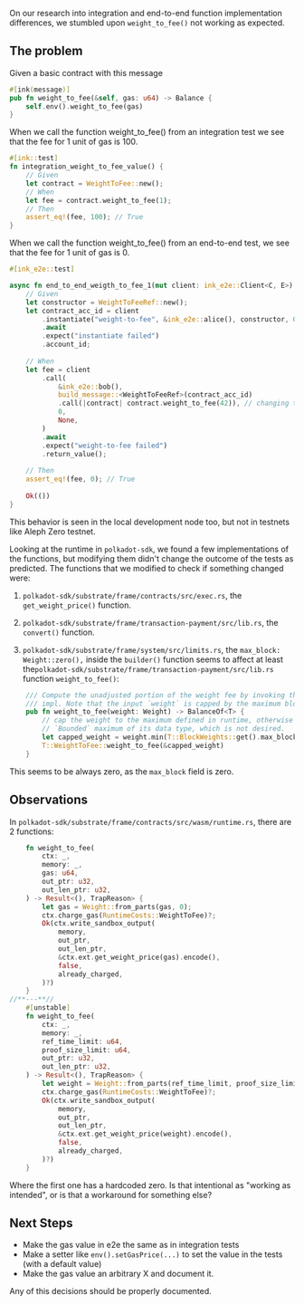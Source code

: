 On our research into integration and end-to-end function implementation differences, we stumbled upon `weight_to_fee()` not working as expected.

## The problem

Given a basic contract with this message

```rust
#[ink(message)]
pub fn weight_to_fee(&self, gas: u64) -> Balance {
	self.env().weight_to_fee(gas)
}
```

When we call the function weight_to_fee() from an integration test we see that the fee for 1 unit of gas is 100.

```rust
#[ink::test]
fn integration_weight_to_fee_value() {
	// Given
	let contract = WeightToFee::new();
	// When
	let fee = contract.weight_to_fee(1);
	// Then
	assert_eq!(fee, 100); // True
}
```

When we call the function weight_to_fee() from an end-to-end test, we see that the fee for 1 unit of gas is 0.

```rust
#[ink_e2e::test]

async fn end_to_end_weigth_to_fee_1(mut client: ink_e2e::Client<C, E>) -> E2EResult<()> {
	// Given
	let constructor = WeightToFeeRef::new();
	let contract_acc_id = client	
		.instantiate("weight-to-fee", &ink_e2e::alice(), constructor, 0, None)
		.await
		.expect("instantiate failed")
		.account_id;
	
	// When
	let fee = client
		.call(
			&ink_e2e::bob(),
			build_message::<WeightToFeeRef>(contract_acc_id)
			.call(|contract| contract.weight_to_fee(42)), // changing this number doesn't changes the outcome
			0,
			None,
		)
		.await
		.expect("weight-to-fee failed")
		.return_value();
		  
	// Then
	assert_eq!(fee, 0); // True	
	
	Ok(())
}
```

This behavior is seen in the local development node too, but not in testnets like Aleph Zero testnet. 

Looking at the runtime in `polkadot-sdk`, we found a few implementations of the functions, but modifying them didn't change the outcome of the tests as predicted. 
The functions that we modified to check if something changed were:

1)  `polkadot-sdk/substrate/frame/contracts/src/exec.rs`, the `get_weight_price()` function. 
2) `polkadot-sdk/substrate/frame/transaction-payment/src/lib.rs`, the `convert()` function.

3) `polkadot-sdk/substrate/frame/system/src/limits.rs`, the `max_block: Weight::zero(),` inside the `builder()` function seems to affect at least the`polkadot-sdk/substrate/frame/transaction-payment/src/lib.rs` function `weight_to_fee()`:
```rust
	/// Compute the unadjusted portion of the weight fee by invoking the configured `WeightToFee`
	/// impl. Note that the input `weight` is capped by the maximum block weight before computation.
	pub fn weight_to_fee(weight: Weight) -> BalanceOf<T> {
		// cap the weight to the maximum defined in runtime, otherwise it will be the
		// `Bounded` maximum of its data type, which is not desired.
		let capped_weight = weight.min(T::BlockWeights::get().max_block);
		T::WeightToFee::weight_to_fee(&capped_weight)
	}
``` 

This seems to be always zero, as the `max_block` field is zero.

## Observations

In `polkadot-sdk/substrate/frame/contracts/src/wasm/runtime.rs`, there are 2 functions:
```rust
	fn weight_to_fee(
		ctx: _,
		memory: _,
		gas: u64,
		out_ptr: u32,
		out_len_ptr: u32,
	) -> Result<(), TrapReason> {
		let gas = Weight::from_parts(gas, 0);
		ctx.charge_gas(RuntimeCosts::WeightToFee)?;
		Ok(ctx.write_sandbox_output(
			memory,
			out_ptr,
			out_len_ptr,
			&ctx.ext.get_weight_price(gas).encode(),
			false,
			already_charged,
		)?)
	}
//**---**//
	#[unstable]
	fn weight_to_fee(
		ctx: _,
		memory: _,
		ref_time_limit: u64,
		proof_size_limit: u64,
		out_ptr: u32,
		out_len_ptr: u32,
	) -> Result<(), TrapReason> {
		let weight = Weight::from_parts(ref_time_limit, proof_size_limit);
		ctx.charge_gas(RuntimeCosts::WeightToFee)?;
		Ok(ctx.write_sandbox_output(
			memory,
			out_ptr,
			out_len_ptr,
			&ctx.ext.get_weight_price(weight).encode(),
			false,
			already_charged,
		)?)
	}
```
Where the first one has a hardcoded zero. Is that intentional as "working as intended", or is that a workaround for something else?

## Next Steps

- Make the gas value in e2e the same as in integration tests
- Make a setter like `env().setGasPrice(...)` to set the value in the tests (with a default value)
- Make the gas value an arbitrary X and document it.

Any of this decisions should be properly documented. 
